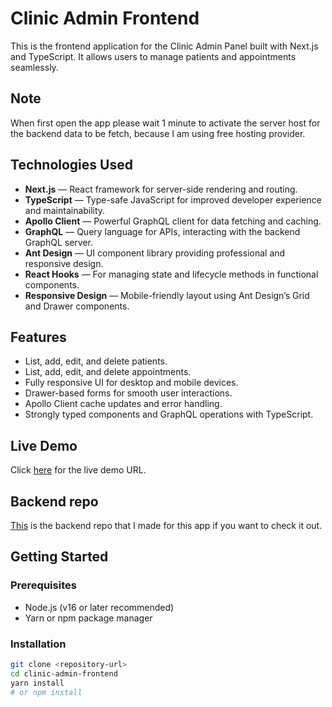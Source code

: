 # Clinic Admin Frontend

This is the frontend application for the Clinic Admin Panel built with Next.js and TypeScript. It allows users to manage patients and appointments seamlessly.

## Note

When first open the app please wait 1 minute to activate the server host for the backend data to be fetch, because I am using free hosting provider.

## Technologies Used

- **Next.js** — React framework for server-side rendering and routing.
- **TypeScript** — Type-safe JavaScript for improved developer experience and maintainability.
- **Apollo Client** — Powerful GraphQL client for data fetching and caching.
- **GraphQL** — Query language for APIs, interacting with the backend GraphQL server.
- **Ant Design** — UI component library providing professional and responsive design.
- **React Hooks** — For managing state and lifecycle methods in functional components.
- **Responsive Design** — Mobile-friendly layout using Ant Design’s Grid and Drawer components.

## Features

- List, add, edit, and delete patients.
- List, add, edit, and delete appointments.
- Fully responsive UI for desktop and mobile devices.
- Drawer-based forms for smooth user interactions.
- Apollo Client cache updates and error handling.
- Strongly typed components and GraphQL operations with TypeScript.

## Live Demo

Click [here](https://clinic-frontend-zeta.vercel.app/) for the live demo URL.

## Backend repo

[This](https://github.com/bobson/clinic-backend) is the backend repo that I made for this app if you want to check it out.

## Getting Started

### Prerequisites

- Node.js (v16 or later recommended)
- Yarn or npm package manager

### Installation

```bash
git clone <repository-url>
cd clinic-admin-frontend
yarn install
# or npm install
```
